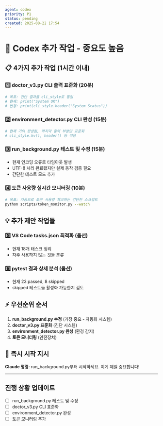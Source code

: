 ```yaml
---
agent: codex
priority: P1
status: pending
created: 2025-08-22 17:54
---
```


# 🚀 Codex 추가 작업 - 중요도 높음

## 📋 4가지 추가 작업 (1시간 이내)

### 1️⃣ doctor_v3.py CLI 출력 표준화 (20분)
```python
# 목표: 진단 결과를 cli_style로 통일
# 현재: print("System OK")
# 변경: print(cli_style.header("System Status"))
```

### 2️⃣ environment_detector.py CLI 완성 (15분)
```python
# 현재 거의 완성됨, 마지막 출력 부분만 표준화
# cli_style.kv(), header() 등 적용
```

### 3️⃣ run_background.py 테스트 및 수정 (15분)
- 현재 인코딩 오류로 타임아웃 발생
- UTF-8 처리 완료됐지만 실제 동작 검증 필요
- 간단한 테스트 모드 추가

### 4️⃣ 토큰 사용량 실시간 모니터링 (10분)
```bash
# 목표: 자동으로 토큰 사용량 체크하는 간단한 스크립트
python scripts/token_monitor.py --watch
```

## 💡 추가 제안 작업들

### 5️⃣ VS Code tasks.json 최적화 (옵션)
- 현재 18개 태스크 정리
- 자주 사용하지 않는 것들 분류

### 6️⃣ pytest 결과 상세 분석 (옵션)  
- 현재 23 passed, 8 skipped
- skipped 테스트들 활성화 가능한지 검토

## ⚡ 우선순위 순서
1. **run_background.py 수정** (가장 중요 - 자동화 시스템)
2. **doctor_v3.py 표준화** (진단 시스템)  
3. **environment_detector.py 완성** (환경 감지)
4. **토큰 모니터링** (안전장치)

## 🎯 **즉시 시작 지시**

**Claude 명령**: run_background.py부터 시작하세요. 이게 제일 중요합니다!

---

## 진행 상황 업데이트 
- [ ] run_background.py 테스트 및 수정
- [ ] doctor_v3.py CLI 표준화  
- [ ] environment_detector.py 완성
- [ ] 토큰 모니터링 추가